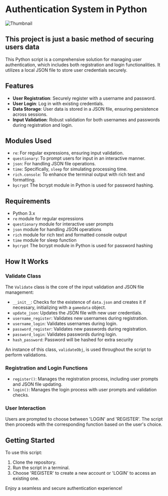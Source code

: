 # Authentication System in Python

![Thumbnail](https://github.com/Manavalan2517/Real-Time-Authentication-System-in-Python/blob/main/Samples/Real%20Time%20Authentication%20System%20in%20Python.jpg)

## This project is just a basic method of securing users data

This Python script is a comprehensive solution for managing user authentication, which includes both registration and login functionalities. It utilizes a local JSON file to store user credentials securely.

## Features

- **User Registration**: Securely register with a username and password.
- **User Login**: Log in with existing credentials.
- **Data Storage**: User data is stored in a JSON file, ensuring persistence across sessions.
- **Input Validation**: Robust validation for both usernames and passwords during registration and login.

## Modules Used

- `re`: For regular expressions, ensuring input validation.
- `questionary`: To prompt users for input in an interactive manner.
- `json`: For handling JSON file operations.
- `time`: Specifically, `sleep` for simulating processing time.
- `rich.console`: To enhance the terminal output with rich text and formatting.
- `bycrypt` The bcrypt module in Python is used for password hashing.

## Requirements

- Python 3.x
- `re` module for regular expressions
- `questionary` module for interactive user prompts
- `json` module for handling JSON operations
- `rich` module for rich text and formatted console output
- `time` module for sleep function
- `bycrypt` The bcrypt module in Python is used for password hashing

## How It Works

### Validate Class

The `Validate` class is the core of the input validation and JSON file management:

- `__init__`: Checks for the existence of `data.json` and creates it if necessary, initializing with a `gamedata` object.
- `update_json`: Updates the JSON file with new user credentials.
- `username_register`: Validates new usernames during registration.
- `username_login`: Validates usernames during login.
- `password_register`: Validates new passwords during registration.
- `password_login`: Validates passwords during login.
- `hash_password`:  Password will be hashed for extra security

An instance of this class, `validateObj`, is used throughout the script to perform validations.

### Registration and Login Functions

- `register()`: Manages the registration process, including user prompts and JSON file updating.
- `login()`: Manages the login process with user prompts and validation checks.

### User Interaction

Users are prompted to choose between 'LOGIN' and 'REGISTER'. The script then proceeds with the corresponding function based on the user's choice.

## Getting Started

To use this script:

1. Clone the repository.
2. Run the script in a terminal.
3. Choose 'REGISTER' to create a new account or 'LOGIN' to access an existing one.

Enjoy a seamless and secure authentication experience!